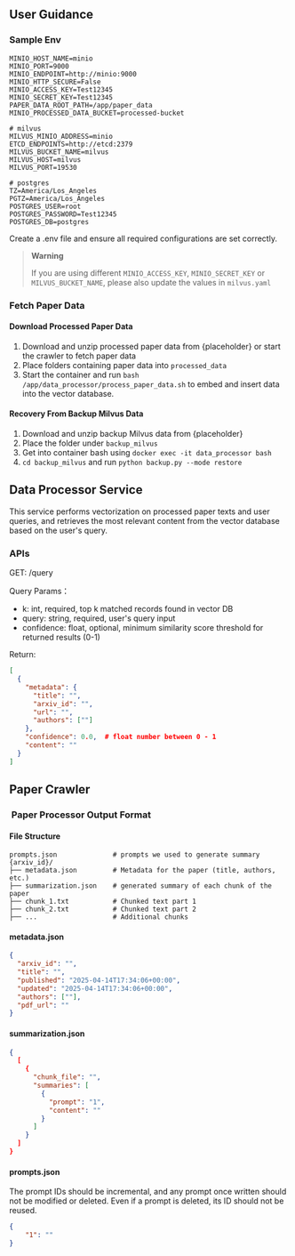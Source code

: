 ## User Guidance

### Sample Env
```
MINIO_HOST_NAME=minio
MINIO_PORT=9000
MINIO_ENDPOINT=http://minio:9000
MINIO_HTTP_SECURE=False
MINIO_ACCESS_KEY=Test12345
MINIO_SECRET_KEY=Test12345
PAPER_DATA_ROOT_PATH=/app/paper_data
MINIO_PROCESSED_DATA_BUCKET=processed-bucket

# milvus
MILVUS_MINIO_ADDRESS=minio
ETCD_ENDPOINTS=http://etcd:2379
MILVUS_BUCKET_NAME=milvus
MILVUS_HOST=milvus
MILVUS_PORT=19530

# postgres
TZ=America/Los_Angeles
PGTZ=America/Los_Angeles
POSTGRES_USER=root
POSTGRES_PASSWORD=Test12345
POSTGRES_DB=postgres
```

Create a .env file and ensure all required configurations are set correctly.

> **Warning**
> 
> If you are using different `MINIO_ACCESS_KEY`, `MINIO_SECRET_KEY` or `MILVUS_BUCKET_NAME`, please also update the values in `milvus.yaml`

### Fetch Paper Data
#### Download Processed Paper Data
1. Download and unzip processed paper data from {placeholder} or start the crawler to fetch paper data
2. Place folders containing paper data into `processed_data`
3. Start the container and run `bash /app/data_processor/process_paper_data.sh` to embed and insert data into the vector database.

#### Recovery From Backup Milvus Data
1. Download and unzip backup Milvus data from {placeholder}
2. Place the folder under `backup_milvus`
3. Get into container bash using `docker exec -it data_processor bash`
4. `cd backup_milvus` and run `python backup.py --mode restore`

## Data Processor Service
This service performs vectorization on processed paper texts and user queries, and retrieves the most relevant content from the vector database based on the user's query.


### APIs
GET: /query

Query Params：

- k: int, required, top k matched records found in vector DB
- query: string, required, user's query input 
- confidence: float, optional, minimum similarity score threshold for returned results (0-1)

Return:
```json
[
  {
    "metadata": {
      "title": "",
      "arxiv_id": "",
      "url": "",
      "authors": [""]
    },
    "confidence": 0.0,  # float number between 0 - 1
    "content": ""
  }
]
```

## Paper Crawler

###  Paper Processor Output Format

#### File Structure
```
prompts.json              # prompts we used to generate summary
{arxiv_id}/
├── metadata.json         # Metadata for the paper (title, authors, etc.)
├── summarization.json    # generated summary of each chunk of the paper
├── chunk_1.txt           # Chunked text part 1
├── chunk_2.txt           # Chunked text part 2
├── ...                   # Additional chunks
```

#### metadata.json
```json
{
  "arxiv_id": "",
  "title": "",
  "published": "2025-04-14T17:34:06+00:00",
  "updated": "2025-04-14T17:34:06+00:00",
  "authors": [""],
  "pdf_url": ""
}
```

#### summarization.json

```json
{
  [
    {
      "chunk_file": "",
      "summaries": [
        {
          "prompt": "1",
          "content": ""
        }
      ]
    }
  ]
}
```

#### prompts.json
The prompt IDs should be incremental, and any prompt once written should not be modified or deleted. Even if a prompt is deleted, its ID should not be reused.
```json
{
    "1": ""
}
```
